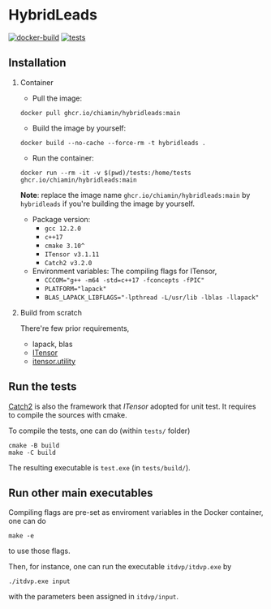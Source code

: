 # HybridLeads
[![docker-build](https://github.com/tanlin2013/HybridLeads/actions/workflows/build.yml/badge.svg)](https://github.com/tanlin2013/HybridLeads/actions/workflows/build.yml)
[![tests](https://github.com/tanlin2013/HybridLeads/actions/workflows/tests.yml/badge.svg)](https://github.com/tanlin2013/HybridLeads/actions/workflows/tests.yml)

Installation
------------

1. Container

    * Pull the image:
    ```
    docker pull ghcr.io/chiamin/hybridleads:main
    ```
    * Build the image by yourself:
    ```
    docker build --no-cache --force-rm -t hybridleads .
    ```
    * Run the container:
    ```
    docker run --rm -it -v $(pwd)/tests:/home/tests ghcr.io/chiamin/hybridleads:main
    ```
    **Note**: replace the image name `ghcr.io/chiamin/hybridleads:main` by `hybridleads` if you're building the image by yourself.
    * Package version:
      * `gcc 12.2.0`
      * `c++17`
      * `cmake 3.10^`
      * `ITensor v3.1.11`
      * `Catch2 v3.2.0`
    * Environment variables:
      The compiling flags for ITensor,
      * `CCCOM="g++ -m64 -std=c++17 -fconcepts -fPIC"`
      * `PLATFORM="lapack"`
      * `BLAS_LAPACK_LIBFLAGS="-lpthread -L/usr/lib -lblas -llapack"`

2. Build from scratch

    There're few prior requirements,
    * lapack, blas
    * [ITensor](https://itensor.org/)
    * [itensor.utility](https://github.com/chiamin/itensor.utility)


Run the tests
-------------
[Catch2](https://github.com/catchorg/Catch2) is also the framework that *ITensor* adopted for unit test. It requires to compile the sources with cmake.

To compile the tests, one can do (within ```tests/``` folder)

```
cmake -B build
make -C build
```

The resulting executable is ```test.exe``` (in ```tests/build/```).


Run other main executables
--------------------------

Compiling flags are pre-set as enviroment variables in the Docker container, one can do
```
make -e
```
to use those flags.

Then, for instance, one can run the executable ```itdvp/itdvp.exe``` by
```
./itdvp.exe input
```
with the parameters been assigned in ```itdvp/input```.
